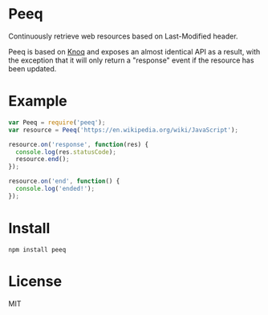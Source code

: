 # Peeq

Continuously retrieve web resources based on Last-Modified header.

Peeq is based on [Knoq](https://github.com/joshgillies/node-knoq)
and exposes an almost identical API as a result, with the exception
that it will only return a "response" event if the resource has been updated.

# Example

```javascript
var Peeq = require('peeq');
var resource = Peeq('https://en.wikipedia.org/wiki/JavaScript');

resource.on('response', function(res) {
  console.log(res.statusCode);
  resource.end();
});

resource.on('end', function() {
  console.log('ended!');
});
```

# Install

`npm install peeq`

# License

MIT
